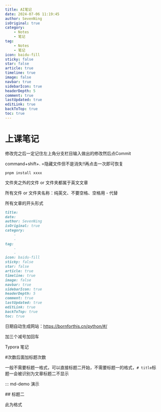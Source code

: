 ```yaml
---
title: AI笔记
date: 2024-07-06 11:19:45
author: SevenNing
isOriginal: true
category: 
    - Notes
    - 笔记
tag:
    - Notes
    - 笔记
icon: baidu-fill
sticky: false
star: false
article: true
timeline: true
image: false
navbar: true
sidebarIcon: true
headerDepth: 5
comment: true
lastUpdated: true
editLink: true
backToTop: true
toc: true
---
```


# 上课笔记

修改完之后一定记住左上角分支栏目输入做出的修改然后点Commit

command+shift+. =隐藏文件但不是消失‼️再点击一次即可恢复



`pnpm install xxxx`



文件夹之外的文件 or 文件夹都属于英文文章

所有文件 or 文件夹名称：纯英文、不要空格、空格用 - 代替

所有文章的开头形式



```markdown
title: 
date:
author: SevenNing
isOriginal: true
category: 
    - 
    - 
tag:
    - 
    - 
icon: baidu-fill
sticky: false
star: false
article: true
timeline: true
image: false
navbar: true
sidebarIcon: true
headerDepth: 5
comment: true
lastUpdated: true
editLink: true
backToTop: true
toc: true
```



日期自动生成网站：https://bornforthis.cn/python/#/

加三个减号加回车

Typora 笔记

\#次数后面加标题次数

一般不需要标题一格式，可以直接标题二开始，不需要标题一的格式，`# title`标题一会被识别为文章标题二不显示

::: md-demo 演示

\## 标题二

此为格式